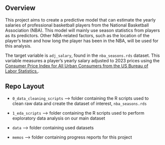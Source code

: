 ## Overview

This project aims to create a predictive model that can estimate the yearly salaries of professional basketball players from the National Basketball Association (NBA). This model will mainly use season statistics from players as its predictors. Other NBA-related factors, such as the location of the player’s team and how long the player has been in the NBA, will be used for this analysis.

The target variable is `adj_salary`, found in the `nba_seasons.rds` dataset. This variable measures a player’s yearly salary adjusted to 2023 prices using the [Consumer Price Index for All Urban Consumers from the US Bureau of Labor Statistics.](https://www.bls.gov/data/inflation_calculator.htm).

## Repo Layout

- `0_data_cleaning_scripts` --> folder containing the R scripts used to clean raw data and create the dataset of interest, `nba_seasons.rds`

- `1_eda_scripts` --> folder containing the R scripts used to perform exploratory data analysis on our main dataset

- `data` --> folder containing used datasets

- `memos` --> folder containing progress reports for this project



